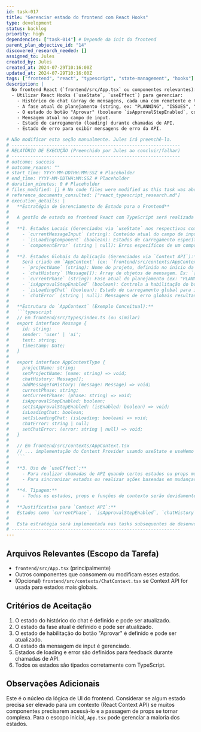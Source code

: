```yaml
---
id: task-017
title: "Gerenciar estado do frontend com React Hooks"
type: development
status: backlog
priority: high
dependencies: ["task-014"] # Depende da init do frontend
parent_plan_objective_id: "14"
discovered_research_needed: []
assigned_to: Jules
created_by: Jules
created_at: 2024-07-29T10:16:00Z
updated_at: 2024-07-29T10:16:00Z
tags: ["frontend", "react", "typescript", "state-management", "hooks"]
description: |
  No frontend React (`frontend/src/App.tsx` ou componentes relevantes):
  - Utilizar React Hooks (`useState`, `useEffect`) para gerenciar:
    - Histórico do chat (array de mensagens, cada uma com remetente e texto).
    - A fase atual do planejamento (string, ex: "PLANNING", "ISSUES", "DEVOPS").
    - O estado do botão "Aprovar" (booleano `isApprovalStepEnabled`, controlado pelo flag `is_approval_step` vindo do backend).
    - Mensagem atual no campo de input.
    - Estado de carregamento (loading) durante chamadas de API.
    - Estado de erro para exibir mensagens de erro da API.

# Não modificar esta seção manualmente. Jules irá preenchê-la.
# ---------------------------------------------------------------
# RELATÓRIO DE EXECUÇÃO (Preenchido por Jules ao concluir/falhar)
# ---------------------------------------------------------------
# outcome: success
# outcome_reason: ""
# start_time: YYYY-MM-DDTHH:MM:SSZ # Placeholder
# end_time: YYYY-MM-DDTHH:MM:SSZ # Placeholder
# duration_minutes: 0 # Placeholder
# files_modified: [] # No code files were modified as this task was about defining the strategy.
# reference_documents_consulted: ["react_typescript_research.md"]
# execution_details: |
#   **Estratégia de Gerenciamento de Estado para o Frontend**
#
#   A gestão de estado no frontend React com TypeScript será realizada utilizando uma combinação de Hooks React (`useState`, `useEffect`) para estados locais e a `Context API` para estados globais da aplicação.
#
#   **1. Estados Locais (Gerenciados via `useState` nos respectivos componentes):**
#     - `currentMessageInput` (string): Conteúdo atual do campo de input de mensagem do chat. Gerenciado pelo componente de input.
#     - `isLoadingComponent` (boolean): Estados de carregamento específicos de um componente (ex: enquanto um sub-componente carrega dados próprios).
#     - `componentError` (string | null): Erros específicos de um componente.
#
#   **2. Estados Globais da Aplicação (Gerenciados via `Context API`):**
#     Será criado um `AppContext` (ex: `frontend/src/contexts/AppContext.tsx`) para prover os seguintes estados e suas funções de atualização:
#     - `projectName` (string): Nome do projeto, definido no início da sessão.
#     - `chatHistory` (Message[]): Array de objetos de mensagem. Ex: `{ id: string; sender: 'user' | 'ai'; text: string; timestamp: Date }`.
#     - `currentPhase` (string): Fase atual do planejamento (ex: "PLANNING", "ISSUES", "DEVOPS").
#     - `isApprovalStepEnabled` (boolean): Controla a habilitação do botão "Aprovar", com base no feedback do backend.
#     - `isLoadingChat` (boolean): Estado de carregamento global para interações de chat com o backend (API calls).
#     - `chatError` (string | null): Mensagens de erro globais resultantes de interações de chat com o backend.
#
#   **Estrutura do `AppContext` (Exemplo Conceitual):**
#   ```typescript
#   // Em frontend/src/types/index.ts (ou similar)
#   export interface Message {
#     id: string;
#     sender: 'user' | 'ai';
#     text: string;
#     timestamp: Date;
#   }
#
#   export interface AppContextType {
#     projectName: string;
#     setProjectName: (name: string) => void;
#     chatHistory: Message[];
#     addMessageToHistory: (message: Message) => void;
#     currentPhase: string;
#     setCurrentPhase: (phase: string) => void;
#     isApprovalStepEnabled: boolean;
#     setIsApprovalStepEnabled: (isEnabled: boolean) => void;
#     isLoadingChat: boolean;
#     setIsLoadingChat: (isLoading: boolean) => void;
#     chatError: string | null;
#     setChatError: (error: string | null) => void;
#   }
#
#   // Em frontend/src/contexts/AppContext.tsx
#   // ... implementação do Context Provider usando useState e useMemo para os valores.
#   ```
#
#   **3. Uso de `useEffect`:**
#     - Para realizar chamadas de API quando certos estados ou props mudarem.
#     - Para sincronizar estados ou realizar ações baseadas em mudanças no ciclo de vida dos componentes.
#
#   **4. Tipagem:**
#     - Todos os estados, props e funções de contexto serão devidamente tipados usando TypeScript para garantir a segurança e clareza do código.
#
#   **Justificativa para `Context API`:**
#   Estados como `currentPhase`, `isApprovalStepEnabled`, `chatHistory` e `projectName` são considerados globais porque provavelmente serão necessários em múltiplos componentes (ex: Header para exibir fase, ChatWindow para exibir mensagens, ControlPanel para o botão Aprovar). Usar Context API evitará "prop drilling" excessivo e facilitará a manutenção.
#
#   Esta estratégia será implementada nas tasks subsequentes de desenvolvimento do frontend. Nenhuma modificação de código foi realizada como parte desta task específica, que se concentrou na definição desta abordagem.
# ---------------------------------------------------------------
---
```


## Arquivos Relevantes (Escopo da Tarefa)
* `frontend/src/App.tsx` (principalmente)
* Outros componentes que consomem ou modificam esses estados.
* (Opcional) `frontend/src/contexts/ChatContext.tsx` se Context API for usada para estados mais globais.

## Critérios de Aceitação
1. O estado do histórico do chat é definido e pode ser atualizado.
2. O estado da fase atual é definido e pode ser atualizado.
3. O estado de habilitação do botão "Aprovar" é definido e pode ser atualizado.
4. O estado da mensagem de input é gerenciado.
5. Estados de loading e error são definidos para feedback durante chamadas de API.
6. Todos os estados são tipados corretamente com TypeScript.

## Observações Adicionais
Este é o núcleo da lógica de UI do frontend. Considerar se algum estado precisa ser elevado para um contexto (React Context API) se muitos componentes precisarem acessá-lo e a passagem de props se tornar complexa. Para o escopo inicial, `App.tsx` pode gerenciar a maioria dos estados.

